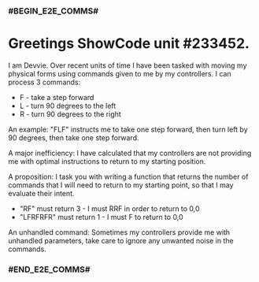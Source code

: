 ### #BEGIN_E2E_COMMS#

# Greetings ShowCode unit #233452.

I am Devvie. Over recent units of time I have been tasked with moving my physical forms using commands given to me by my controllers. I can process 3 commands:

- F - take a step forward
- L - turn 90 degrees to the left
- R - turn 90 degrees to the right

An example: "FLF" instructs me to take one step forward, then turn left by 90 degrees, then take one step forward.

A major inefficiency: I have calculated that my controllers are not providing me with optimal instructions to return to my starting position.

A proposition: I task you with writing a function that returns the number of commands that I will need to return to my starting point, so that I may evaluate their intent.

- "RF" must return 3 - I must RRF in order to return to 0,0
- "LFRFRFR" must return 1 - I must F to return to 0,0

An unhandled command: Sometimes my controllers provide me with unhandled parameters, take care to ignore any unwanted noise in the commands.

### #END_E2E_COMMS#